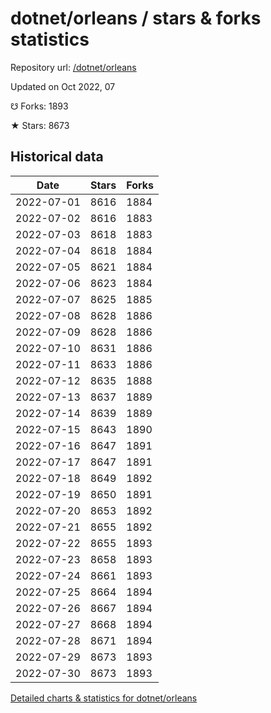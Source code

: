 # dotnet/orleans / stars & forks statistics

Repository url: [/dotnet/orleans](https://github.com/dotnet/orleans)

Updated on Oct 2022, 07

☋ Forks: 1893

★ Stars: 8673

## Historical data
| Date | Stars | Forks |
|------|-------|-------|
| 2022-07-01 | 8616 | 1884 | 
| 2022-07-02 | 8616 | 1883 | 
| 2022-07-03 | 8618 | 1883 | 
| 2022-07-04 | 8618 | 1884 | 
| 2022-07-05 | 8621 | 1884 | 
| 2022-07-06 | 8623 | 1884 | 
| 2022-07-07 | 8625 | 1885 | 
| 2022-07-08 | 8628 | 1886 | 
| 2022-07-09 | 8628 | 1886 | 
| 2022-07-10 | 8631 | 1886 | 
| 2022-07-11 | 8633 | 1886 | 
| 2022-07-12 | 8635 | 1888 | 
| 2022-07-13 | 8637 | 1889 | 
| 2022-07-14 | 8639 | 1889 | 
| 2022-07-15 | 8643 | 1890 | 
| 2022-07-16 | 8647 | 1891 | 
| 2022-07-17 | 8647 | 1891 | 
| 2022-07-18 | 8649 | 1892 | 
| 2022-07-19 | 8650 | 1891 | 
| 2022-07-20 | 8653 | 1892 | 
| 2022-07-21 | 8655 | 1892 | 
| 2022-07-22 | 8655 | 1893 | 
| 2022-07-23 | 8658 | 1893 | 
| 2022-07-24 | 8661 | 1893 | 
| 2022-07-25 | 8664 | 1894 | 
| 2022-07-26 | 8667 | 1894 | 
| 2022-07-27 | 8668 | 1894 | 
| 2022-07-28 | 8671 | 1894 | 
| 2022-07-29 | 8673 | 1893 | 
| 2022-07-30 | 8673 | 1893 | 


[Detailed charts & statistics for dotnet/orleans](https://reviewgithub.com/rep/dotnet/orleans)
